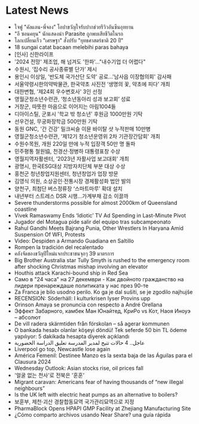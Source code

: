 # Latest News
-  ใจฟู "คัลแลน-พี่จอง" โอปาขวัญใจรับปากช่วยรีวิวอันซีนอุทยาน
-  "อี ซอนคยุน" นักแสดงนำ Parasite ถูกพบเสียชีวิตในรถ
-  โลกเปลี่ยนเร็ว "เศรษฐา" สั่งปรับ "ยุทธศาสตร์​ชาติ 20 ปี" ​
-  18 sungai catat bacaan melebihi paras bahaya
-  [인사] 신한라이프
-  '2024 전망' 제조업, 해 넘겨도 '한파'…"내수기업 더 어렵다"
-  수원시, ‘집수리 공사종류별 단가’ 제시
-  용인시 이상일, '반도체 국가산단 도약' 공로…'남사읍 이장협의회' 감사패
-  서울약령시한의약박물관, 한국약초 사진전 ‘생명의 꽃, 약초에 피다’ 개최
-  대한변협, '제24회 우수변호사' 3인 선정
-  영월군청소년수련관, ‘청소년동아리 성과 보고회’ 성료
-  거창군, 따뜻한 마음으로 이어지는 아림1004들
-  디아이스틸, 군포시 '학교 밖 청소년' 후원금 1000만원 기탁
-  선우건설, 무궁화장학금 500만원 기탁
-  동원 GNC, '간 건강' 밀크씨슬 이뮨 바이탈 샷 누적판매 10만병
-  영월군청소년수련관, '제12기 청소년운영위 2차 기관장간담회' 개최
-  수원수목원, 개원 220일 만에 누적 입장객 50만 명 돌파
-  민주평통 철원協, 천경산·정병하 대통령표창 수상
-  영월지역자활센터, ‘2023년 자활사업 보고대회’ 개최
-  광명시, 한국ESG대상 지방자치단체 부분 대상 수상
-  홍천군 청년창업지원센터, 청년창업가 업장 방문
-  김영식 의원, 소상공인·전통시장 경제활성화 법안 발의
-  양천구, 최첨단 버스정류장 ‘스마트마루’ 확대 설치
-  내년부터 스트레스 DSR 시행...가계부채 감소 이끌까
-  Severe thunderstorms possible for almost 2000km of Queensland coastline
-  Vivek Ramaswamy Ends ‘Idiotic’ TV Ad Spending in Last-Minute Pivot
-  Jugador del Motagua pide salir del equipo tras subcampeonato
-  Rahul Gandhi Meets Bajrang Punia, Other Wrestlers In Haryana Amid Suspension Of WFI, Protests
-  Video: Despiden a Armando Guadiana en Saltillo
-  Rompen la tradición del recalentado
-  คลังจัดของขวัญปีใหม่แจกประชาชนจุกๆ 39 มาตรการ
-  Big Brother Australia star Tully Smyth is rushed to the emergency room after shocking Christmas mishap involving an elevator
-  Houthis attack Karachi-bound ship in Red Sea
-  Само в "24 часа" на 27 декември - Как двойното гражданство на лидери пренареждаше политиката у нас през 90-те
-  Za Franca je bilo usodno perilo. Ko ga je dal sušiti, se je zgodilo najhujše
-  RECENSION: Söderhäll: I kulturkrisen lyser Provins upp
-  Orinson Amaya se pronuncia con respecto a André Orellana
-  Эффект Забарного, камбек Ман Юнайтед, КриРо vs Кот, Наоя Иноуэ – абсолют
-  De vill radera skärmtiden från förskolan – så agerar kommunen
-  O bankada hesabı olanlar köşeyi döndü! Tek seferde 50 bin TL ödeme yapılıyor: 5 dakikada hesapta diyerek açıklandı
-  عاجل.. 4 حالات تتيح لمدير المدرسة تعليق الدراسة الحضورية
-  Liverpool go top, Newcastle lose again
-  América Femenil: Destinee Manzo es la sexta baja de las Águilas para el Clausura 2024
-  Wednesday Outlook: Asian stocks rise, oil prices fall
-  '얼굴 없는 천사'로 전북은 '훈훈'
-  Migrant caravan: Americans fear of having thousands of “new illegal neighbours”
-  Is the UK left with electric heat pumps as an alternative to boilers?
-  보훈부, 제천·괴산 경찰합동묘역 국가관리묘역으로 지정
-  PharmaBlock Opens HPAPI GMP Facility at Zhejiang Manufacturing Site
-  ¿Cómo comparto archivos usando Near Share? una guía rápida

